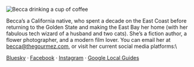 ![Becca drinking a cup of coffee](img/sections/about.jpg "About Becca")

Becca’s a California native, who spent a decade on the East Coast before returning to the Golden State and making the East Bay her home (with her fabulous tech wizard of a husband and two cats). She’s a fiction author, a flower photographer, and a modern film lover. You can email her at becca@thegourmez.com, or visit her current social media platforms:\

<a href="https://bsky.app/profile/becca.gomezfarrell.com">Bluesky</a> · <a href="https://www.facebook.com/thegourmez">Facebook</a> · <a href="https://www.instagram.com/thegourmez/">Instagram</a> · <a href="https://www.google.com/maps/contrib/104971947198932460372">Google Local Guides</a>
